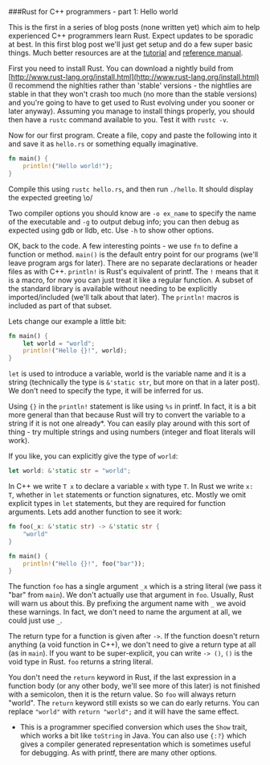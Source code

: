 ###Rust for C++ programmers - part 1: Hello world


This is the first in a series of blog posts (none written yet) which aim to help experienced C++ programmers learn Rust. Expect updates to be sporadic at best. In this first blog post we'll just get setup and do a few super basic things. Much better resources are at the [tutorial](http://doc.rust-lang.org/doc/master/tutorial.html) and [reference manual](http://doc.rust-lang.org/doc/master/rust.html).

First you need to install Rust. You can download a nightly build from [http://www.rust-lang.org/install.html](http://www.rust-lang.org/install.html) (I recommend the nighlties rather than 'stable' versions - the nightlies are stable in that they won't crash too much (no more than the stable versions) and you're going to have to get used to Rust evolving under you sooner or later anyway). Assuming you manage to install things properly, you should then have a `rustc` command available to you. Test it with `rustc -v`.

Now for our first program. Create a file, copy and paste the following into it and save it as `hello.rs` or something equally imaginative.
```rust
fn main() {
    println!("Hello world!");
}
```
Compile this using `rustc hello.rs`, and then run `./hello`. It should display the expected greeting \o/

Two compiler options you should know are `-o ex_name` to specify the name of the executable and `-g` to output debug info; you can then debug as expected using gdb or lldb, etc. Use `-h` to show other options.

OK, back to the code. A few interesting points - we use `fn` to define a function or method. `main()` is the default entry point for our programs (we'll leave program args for later). There are no separate declarations or header files as with C++. `println!` is Rust's equivalent of printf. The `!` means that it is a macro, for now you can just treat it like a regular function. A subset of the standard library is available without needing to be explicitly imported/included (we'll talk about that later). The `println!` macros is included as part of that subset.

Lets change our example a little bit:
```rust
fn main() {
    let world = "world";
    println!("Hello {}!", world);
}
```
`let` is used to introduce a variable, world is the variable name and it is a string (technically the type is `&'static str`, but more on that in a later post). We don't need to specify the type, it will be inferred for us.

Using `{}` in the `println!` statement is like using `%s` in printf. In fact, it is a bit more general than that because Rust will try to convert the variable to a string if it is not one already*. You can easily play around with this sort of thing - try multiple strings and using numbers (integer and float literals will work).

If you like, you can explicitly give the type of `world`:
```rust
let world: &'static str = "world";
```
In C++ we write `T x` to declare a variable `x` with type `T`. In Rust we write `x: T`, whether in `let` statements or function signatures, etc. Mostly we omit explicit types in `let` statements, but they are required for function arguments. Lets add another function to see it work:
```rust
fn foo(_x: &'static str) -> &'static str {
    "world"
}

fn main() {
    println!("Hello {}!", foo("bar"));
}
```
The function `foo` has a single argument `_x` which is a string literal (we pass it "bar" from `main`). We don't actually use that argument in `foo`. Usually, Rust will warn us about this. By prefixing the argument name with `_` we avoid these warnings. In fact, we don't need to name the argument at all, we could just use `_`.

The return type for a function is given after `->`. If the function doesn't return anything (a void function in C++), we don't need to give a return type at all (as in `main`). If you want to be super-explicit, you can write `-> ()`, `()` is the void type in Rust. `foo` returns a string literal.

You don't need the `return` keyword in Rust, if the last expression in a function body (or any other body, we'll see more of this later) is not finished with a semicolon, then it is the return value. So `foo` will always return "world". The `return` keyword still exists so we can do early returns. You can replace `"world"` with `return "world";` and it will have the same effect.



* This is a programmer specified conversion which uses the `Show` trait, which works a bit like `toString` in Java. You can also use `{:?}` which gives a compiler generated representation which is sometimes useful for debugging. As with printf, there are many other options.
